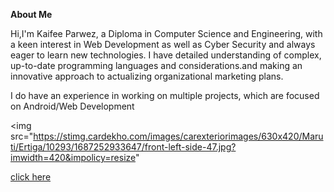 <b>About Me </b>
<!DOCTYPE html>
 <html>
  <body>
  <p> Hi,I'm Kaifee Parwez, a Diploma in Computer Science and Engineering, with a keen interest in Web Development as well as Cyber Security and always eager to learn new technologies. I have detailed understanding of complex, up-to-date programming languages and considerations.and making an innovative approach to actualizing organizational marketing plans.</p>
  <p>I do have an experience in working on multiple projects, which are focused on Android/Web Development</p>
  
  <img src="https://stimg.cardekho.com/images/carexteriorimages/630x420/Maruti/Ertiga/10293/1687252933647/front-left-side-47.jpg?imwidth=420&impolicy=resize"
                                                                                                                                                                         
  <p></p>
  <p></p>
  <p></p>
  <p></p>
  <p></p>
  <p></p>
  <p></p>
  <p></p>
                                            
  

  
  <a href="https://www.google.com">click here</a>
</body>
</html>

